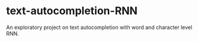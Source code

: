 # text-autocompletion-RNN
An exploratory project on text autocompletion with word and character level RNN.

